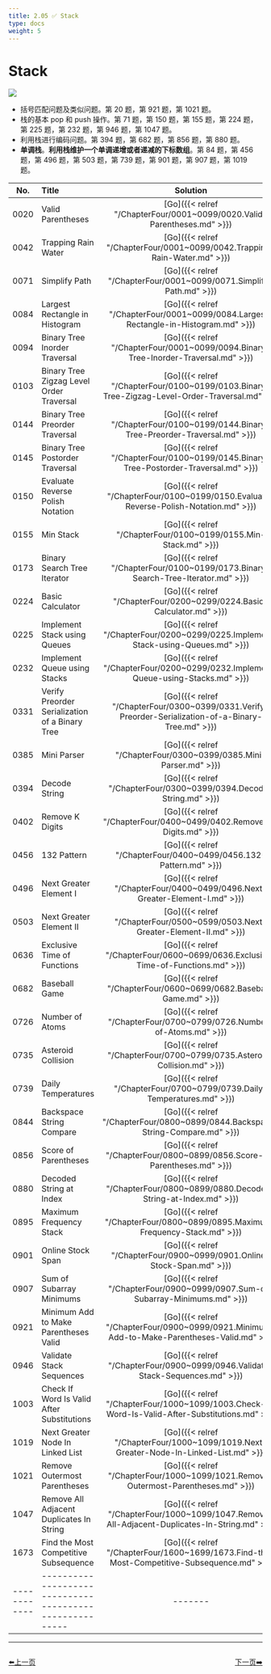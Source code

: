 ```yaml
---
title: 2.05 ✅ Stack
type: docs
weight: 5
---
```


# Stack

![](https://img.halfrost.com/Leetcode/Stack.png)

- 括号匹配问题及类似问题。第 20 题，第 921 题，第 1021 题。
- 栈的基本 pop 和 push 操作。第 71 题，第 150 题，第 155 题，第 224 题，第 225 题，第 232 题，第 946 题，第 1047 题。
- 利用栈进行编码问题。第 394 题，第 682 题，第 856 题，第 880 题。
- **单调栈**。**利用栈维护一个单调递增或者递减的下标数组**。第 84 题，第 456 题，第 496 题，第 503 题，第 739 题，第 901 题，第 907 题，第 1019 题。



| No.      | Title | Solution | Difficulty | TimeComplexity | SpaceComplexity |Favorite| Acceptance |
|:--------:|:------- | :--------: | :----------: | :----: | :-----: | :-----: |:-----: |
|0020|Valid Parentheses|[Go]({{< relref "/ChapterFour/0001~0099/0020.Valid-Parentheses.md" >}})|Easy| O(log n)| O(1)||39.9%|
|0042|Trapping Rain Water|[Go]({{< relref "/ChapterFour/0001~0099/0042.Trapping-Rain-Water.md" >}})|Hard| O(n)| O(1)|❤️|51.1%|
|0071|Simplify Path|[Go]({{< relref "/ChapterFour/0001~0099/0071.Simplify-Path.md" >}})|Medium| O(n)| O(n)|❤️|34.7%|
|0084|Largest Rectangle in Histogram|[Go]({{< relref "/ChapterFour/0001~0099/0084.Largest-Rectangle-in-Histogram.md" >}})|Hard| O(n)| O(n)|❤️|37.1%|
|0094|Binary Tree Inorder Traversal|[Go]({{< relref "/ChapterFour/0001~0099/0094.Binary-Tree-Inorder-Traversal.md" >}})|Medium| O(n)| O(1)||65.8%|
|0103|Binary Tree Zigzag Level Order Traversal|[Go]({{< relref "/ChapterFour/0100~0199/0103.Binary-Tree-Zigzag-Level-Order-Traversal.md" >}})|Medium| O(n)| O(n)||50.0%|
|0144|Binary Tree Preorder Traversal|[Go]({{< relref "/ChapterFour/0100~0199/0144.Binary-Tree-Preorder-Traversal.md" >}})|Medium| O(n)| O(1)||57.4%|
|0145|Binary Tree Postorder Traversal|[Go]({{< relref "/ChapterFour/0100~0199/0145.Binary-Tree-Postorder-Traversal.md" >}})|Medium| O(n)| O(1)||57.5%|
|0150|Evaluate Reverse Polish Notation|[Go]({{< relref "/ChapterFour/0100~0199/0150.Evaluate-Reverse-Polish-Notation.md" >}})|Medium| O(n)| O(1)||37.9%|
|0155|Min Stack|[Go]({{< relref "/ChapterFour/0100~0199/0155.Min-Stack.md" >}})|Easy| O(n)| O(n)||46.3%|
|0173|Binary Search Tree Iterator|[Go]({{< relref "/ChapterFour/0100~0199/0173.Binary-Search-Tree-Iterator.md" >}})|Medium| O(n)| O(1)||60.0%|
|0224|Basic Calculator|[Go]({{< relref "/ChapterFour/0200~0299/0224.Basic-Calculator.md" >}})|Hard| O(n)| O(n)||38.1%|
|0225|Implement Stack using Queues|[Go]({{< relref "/ChapterFour/0200~0299/0225.Implement-Stack-using-Queues.md" >}})|Easy| O(n)| O(n)||47.3%|
|0232|Implement Queue using Stacks|[Go]({{< relref "/ChapterFour/0200~0299/0232.Implement-Queue-using-Stacks.md" >}})|Easy| O(n)| O(n)||52.1%|
|0331|Verify Preorder Serialization of a Binary Tree|[Go]({{< relref "/ChapterFour/0300~0399/0331.Verify-Preorder-Serialization-of-a-Binary-Tree.md" >}})|Medium| O(n)| O(1)||41.0%|
|0385|Mini Parser|[Go]({{< relref "/ChapterFour/0300~0399/0385.Mini-Parser.md" >}})|Medium||||34.5%|
|0394|Decode String|[Go]({{< relref "/ChapterFour/0300~0399/0394.Decode-String.md" >}})|Medium| O(n)| O(n)||52.6%|
|0402|Remove K Digits|[Go]({{< relref "/ChapterFour/0400~0499/0402.Remove-K-Digits.md" >}})|Medium| O(n)| O(1)||28.6%|
|0456|132 Pattern|[Go]({{< relref "/ChapterFour/0400~0499/0456.132-Pattern.md" >}})|Medium| O(n)| O(n)||30.6%|
|0496|Next Greater Element I|[Go]({{< relref "/ChapterFour/0400~0499/0496.Next-Greater-Element-I.md" >}})|Easy| O(n)| O(n)||65.5%|
|0503|Next Greater Element II|[Go]({{< relref "/ChapterFour/0500~0599/0503.Next-Greater-Element-II.md" >}})|Medium| O(n)| O(n)||58.4%|
|0636|Exclusive Time of Functions|[Go]({{< relref "/ChapterFour/0600~0699/0636.Exclusive-Time-of-Functions.md" >}})|Medium| O(n)| O(n)||54.4%|
|0682|Baseball Game|[Go]({{< relref "/ChapterFour/0600~0699/0682.Baseball-Game.md" >}})|Easy| O(n)| O(n)||66.9%|
|0726|Number of Atoms|[Go]({{< relref "/ChapterFour/0700~0799/0726.Number-of-Atoms.md" >}})|Hard| O(n)| O(n) |❤️|51.1%|
|0735|Asteroid Collision|[Go]({{< relref "/ChapterFour/0700~0799/0735.Asteroid-Collision.md" >}})|Medium| O(n)| O(n) ||43.3%|
|0739|Daily Temperatures|[Go]({{< relref "/ChapterFour/0700~0799/0739.Daily-Temperatures.md" >}})|Medium| O(n)| O(n) ||64.5%|
|0844|Backspace String Compare|[Go]({{< relref "/ChapterFour/0800~0899/0844.Backspace-String-Compare.md" >}})|Easy| O(n)| O(n) ||47.0%|
|0856|Score of Parentheses|[Go]({{< relref "/ChapterFour/0800~0899/0856.Score-of-Parentheses.md" >}})|Medium| O(n)| O(n)||62.4%|
|0880|Decoded String at Index|[Go]({{< relref "/ChapterFour/0800~0899/0880.Decoded-String-at-Index.md" >}})|Medium| O(n)| O(n)||28.3%|
|0895|Maximum Frequency Stack|[Go]({{< relref "/ChapterFour/0800~0899/0895.Maximum-Frequency-Stack.md" >}})|Hard| O(n)| O(n)  ||62.3%|
|0901|Online Stock Span|[Go]({{< relref "/ChapterFour/0900~0999/0901.Online-Stock-Span.md" >}})|Medium| O(n)| O(n)  ||61.3%|
|0907|Sum of Subarray Minimums|[Go]({{< relref "/ChapterFour/0900~0999/0907.Sum-of-Subarray-Minimums.md" >}})|Medium| O(n)| O(n)|❤️|33.1%|
|0921|Minimum Add to Make Parentheses Valid|[Go]({{< relref "/ChapterFour/0900~0999/0921.Minimum-Add-to-Make-Parentheses-Valid.md" >}})|Medium| O(n)| O(n)||74.8%|
|0946|Validate Stack Sequences|[Go]({{< relref "/ChapterFour/0900~0999/0946.Validate-Stack-Sequences.md" >}})|Medium| O(n)| O(n)||63.6%|
|1003|Check If Word Is Valid After Substitutions|[Go]({{< relref "/ChapterFour/1000~1099/1003.Check-If-Word-Is-Valid-After-Substitutions.md" >}})|Medium| O(n)| O(1)||56.3%|
|1019|Next Greater Node In Linked List|[Go]({{< relref "/ChapterFour/1000~1099/1019.Next-Greater-Node-In-Linked-List.md" >}})|Medium| O(n)| O(1)||58.3%|
|1021|Remove Outermost Parentheses|[Go]({{< relref "/ChapterFour/1000~1099/1021.Remove-Outermost-Parentheses.md" >}})|Easy| O(n)| O(1)||79.0%|
|1047|Remove All Adjacent Duplicates In String|[Go]({{< relref "/ChapterFour/1000~1099/1047.Remove-All-Adjacent-Duplicates-In-String.md" >}})|Easy| O(n)| O(1)||70.7%|
|1673|Find the Most Competitive Subsequence|[Go]({{< relref "/ChapterFour/1600~1699/1673.Find-the-Most-Competitive-Subsequence.md" >}})|Medium||||45.3%|
|------------|-------------------------------------------------------|-------| ----------------| ---------------|-------------|-------------|-------------|


----------------------------------------------
<div style="display: flex;justify-content: space-between;align-items: center;">
<p><a href="https://books.halfrost.com/leetcode/ChapterTwo/Linked_List/">⬅️上一页</a></p>
<p><a href="https://books.halfrost.com/leetcode/ChapterTwo/Tree/">下一页➡️</a></p>
</div>
